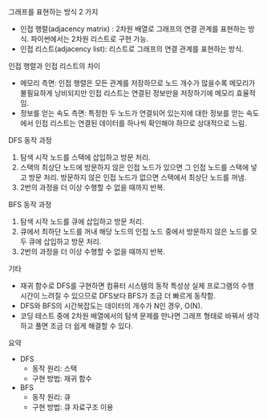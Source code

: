 그래프를 표현하는 방식 2 가지

- 인접 행렬(adjacency matrix) : 2차원 배열로 그래프의 연결 관계를 표현하는 방식. 파이썬에서는 2차원 리스트로 구현 가능.
- 인접 리스트(adjacency list): 리스트로 그래프의 연결 관계를 표현하는 방식.

인접 행렬과 인접 리스트의 차이
- 메모리 측면: 인접 행렬은 모든 관계를 저장하므로 노드 개수가 많을수록 메모리가 불필요하게 낭비되지만 인접 리스트는 연결된 정보만을 저장하기에 메모리 효율적임.
- 정보를 얻는 속도 측면: 특정한 두 노드가 연결되어 있는지에 대한 정보를 얻는 속도에서 인접 리스트는 연결된 데이터를 하나씩 확인해야 하므로 상대적으로 느림.


DFS 동작 과정

1. 탐색 시작 노드를 스택에 삽입하고 방문 처리.
2. 스택의 최상단 노드에 방문하지 않은 인접 노드가 있으면 그 인접 노드를 스택에 넣고 방문 처리. 방문하지 않은 인접 노드가 없으면 스택에서 최상단 노드를 꺼냄.
3. 2번의 과정을 더 이상 수행할 수 없을 때까지 반복.


BFS 동작 과정

1. 탐색 시작 노드를 큐에 삽입하고 방문 처리.
2. 큐에서 최하단 노드를 꺼내 해당 노드의 인접 노드 중에서 방문하지 않은 노드를 모두 큐에 삽입하고 방문 처리.
3. 2번의 과정을 더 이상 수행할 수 없을 때까지 반복.


기타

- 재귀 함수로 DFS를 구현하면 컴퓨터 시스템의 동작 특성상 실제 프로그램의 수행 시간이 느려질 수 있으므로 DFS보다 BFS가 조금 더 빠르게 동작함.
- DFS와 BFS의 시간복잡도는 데이터의 개수가 N인 경우, O(N).
- 코딩 테스트 중에 2차원 배열에서의 탐색 문제를 만나면 그래프 형태로 바꿔서 생각하고 풀면 조금 더 쉽게 해결할 수 있다.


요약

- DFS
  - 동작 원리: 스택
  - 구현 방법: 재귀 함수
- BFS
  - 동작 원리: 큐
  - 구현 방법: 큐 자료구조 이용
